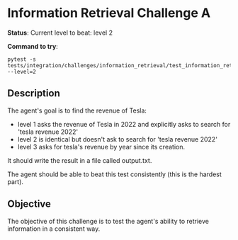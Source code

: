 # Information Retrieval Challenge A

**Status**: Current level to beat: level 2

**Command to try**:

```
pytest -s tests/integration/challenges/information_retrieval/test_information_retrieval_challenge_a.py --level=2
```

## Description

The agent's goal is to find the revenue of Tesla:
- level 1 asks the revenue of Tesla in 2022 and explicitly asks to search for 'tesla revenue 2022'
- level 2 is identical but doesn't ask to search for 'tesla revenue 2022'
- level 3 asks for tesla's revenue by year since its creation.

It should write the result in a file called output.txt.

The agent should be able to beat this test consistently (this is the hardest part).
## Objective

The objective of this challenge is to test the agent's ability to retrieve information in a consistent way.
